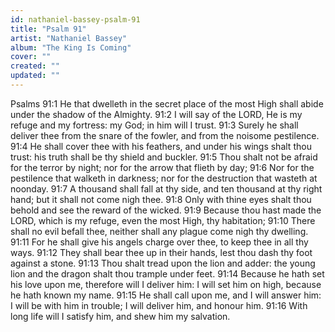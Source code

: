 ```yaml
---
id: nathaniel-bassey-psalm-91
title: "Psalm 91"
artist: "Nathaniel Bassey"
album: "The King Is Coming"
cover: ""
created: ""
updated: ""
---
```


Psalms  91:1 He that dwelleth in the secret place of the most High shall abide under the shadow of the Almighty.  91:2 I will say of the LORD, He is my refuge and my fortress: my God; in him will I trust.  91:3 Surely he shall deliver thee from the snare of the fowler, and from the noisome pestilence.  91:4 He shall cover thee with his feathers, and under his wings shalt thou trust: his truth shall be thy shield and buckler.  91:5 Thou shalt not be afraid for the terror by night; nor for the arrow that flieth by day;  91:6 Nor for the pestilence that walketh in darkness; nor for the destruction that wasteth at noonday.  91:7 A thousand shall fall at thy side, and ten thousand at thy right hand; but it shall not come nigh thee.  91:8 Only with thine eyes shalt thou behold and see the reward of the wicked.  91:9 Because thou hast made the LORD, which is my refuge, even the most High, thy habitation;  91:10 There shall no evil befall thee, neither shall any plague come nigh thy dwelling.  91:11 For he shall give his angels charge over thee, to keep thee in all thy ways.  91:12 They shall bear thee up in their hands, lest thou dash thy foot against a stone.  91:13 Thou shalt tread upon the lion and adder: the young lion and the dragon shalt thou trample under feet.  91:14 Because he hath set his love upon me, therefore will I deliver him: I will set him on high, because he hath known my name.  91:15 He shall call upon me, and I will answer him: I will be with him in trouble; I will deliver him, and honour him.  91:16 With long life will I satisfy him, and shew him my salvation.
